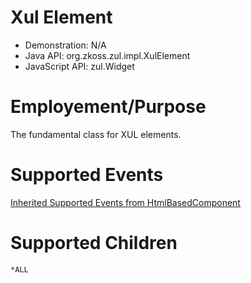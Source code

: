 

# Xul Element

- Demonstration: N/A
- Java API: <javadoc>org.zkoss.zul.impl.XulElement</javadoc>
- JavaScript API: <javadoc directory="jsdoc">zul.Widget</javadoc>

# Employement/Purpose

The fundamental class for XUL elements.

# Supported Events

[ Inherited Supported Events from HtmlBasedComponent]({{site.baseurl}}/zk_component_ref/base_components/htmlbasedcomponent#Supported_Events)

# Supported Children

`*ALL`


